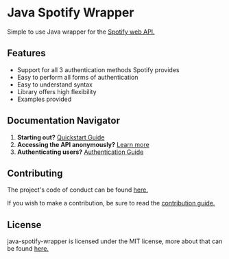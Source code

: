 # Java Spotify Wrapper
Simple to use Java wrapper for the [Spotify web API.](https://developer.spotify.com/documentation/web-api/)

## Features
* Support for all 3 authentication methods Spotify provides
* Easy to perform all forms of authentication
* Easy to understand syntax
* Library offers high flexibility
* Examples provided

## Documentation Navigator
1. **Starting out?** [Quickstart Guide]()
2. **Accessing the API anonymously?** [Learn more]()
3. **Authenticating users?** [Authentication Guide](authentication_guide.md)

## Contributing
The project's code of conduct can be found [here.](https://github.com/woojiahao/java-spotify-wrapper/blob/master/CODE_OF_CONDUCT.md)

If you wish to make a contribution, be sure to read the [contribution guide.](https://github.com/woojiahao/java-spotify-wrapper/blob/master/CONTRIBUTING.md)

## License
java-spotify-wrapper is licensed under the MIT license, more about that can be found [here.](https://opensource.org/licenses/MIT)